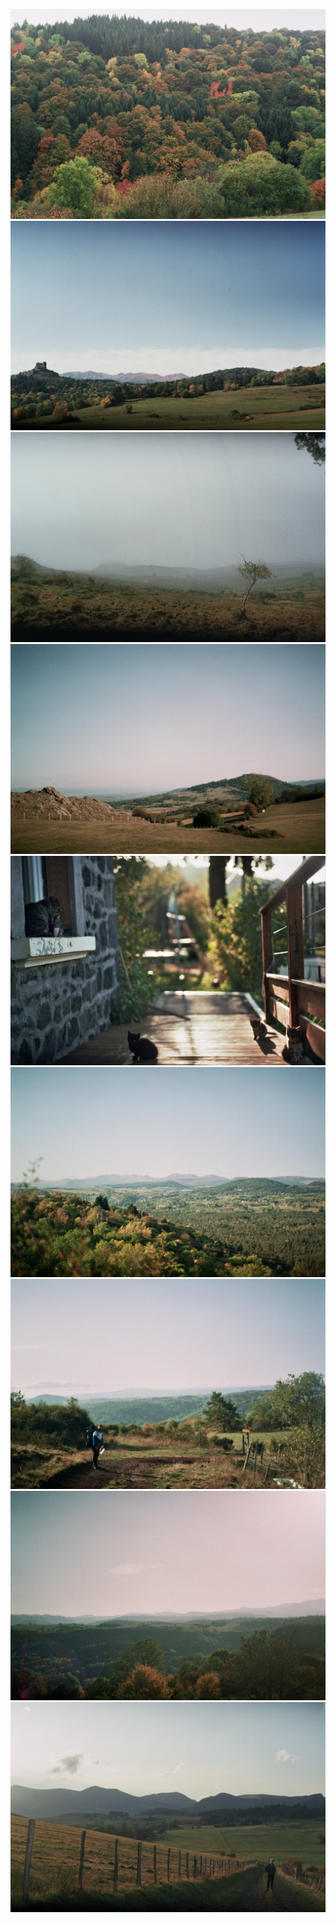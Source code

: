 
![](/assets/auvergne/3.jpg)
![](/assets/auvergne/1.jpg)
![](/assets/auvergne/2.jpg)
![](/assets/auvergne/4.jpg)
![](/assets/auvergne/5.jpg)
![](/assets/auvergne/6.jpg)
![](/assets/auvergne/7.jpg)
![](/assets/auvergne/8.jpg)
![](/assets/auvergne/9.jpg)
